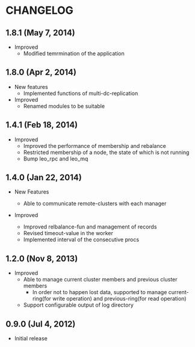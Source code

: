 CHANGELOG
=========

1.8.1 (May 7, 2014)
--------------------

* Improved
    * Modified temrmination of the application


1.8.0 (Apr 2, 2014)
--------------------

* New features
    * Implemented functions of multi-dc-replication
* Improved
    * Renamed modules to be suitable


1.4.1 (Feb 18, 2014)
--------------------

* Improved
    * Improved the performance of membership and rebalance
    * Restricted membership of a node, the state of which is not running
    * Bump leo_rpc and leo_mq


1.4.0 (Jan 22, 2014)
--------------------

* New Features
    * Able to communicate remote-clusters with each manager

* Improved
    * Improved relbalance-fun and management of records
    * Revised timeout-value in the worker
    * Implemented interval of the consecutive procs


1.2.0 (Nov 8, 2013)
--------------------

* Improved
    * Able to manage current cluster members and previous cluster members
        * In order not to happen lost data, supported to manage current-ring(for write operation) and previous-ring(for read operation)
    * Support configurable output of log directory


0.9.0  (Jul 4, 2012)
--------------------

* Initial release

